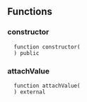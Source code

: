 


## Functions
### constructor
```solidity
  function constructor(
  ) public
```




### attachValue
```solidity
  function attachValue(
  ) external
```




